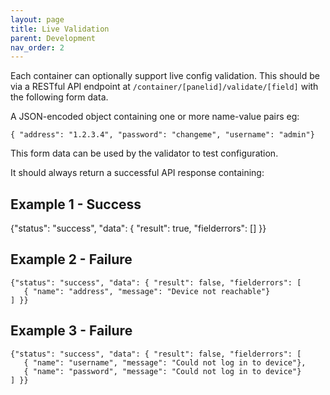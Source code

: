 ```yaml
---
layout: page
title: Live Validation
parent: Development
nav_order: 2
---
```


Each container can optionally support live config validation. This should be via a RESTful API endpoint at
`/container/[panelid]/validate/[field]` with the following form data.

A JSON-encoded object containing one or more name-value pairs eg:

```
{ "address": "1.2.3.4", "password": "changeme", "username": "admin"}
```

This form data can be used by the validator to test configuration.

It should always return a successful API response containing:

## Example 1 - Success

{"status": "success", "data": { "result": true, "fielderrors": [] }}

## Example 2 - Failure

```
{"status": "success", "data": { "result": false, "fielderrors": [
   { "name": "address", "message": "Device not reachable"}
] }}
```

## Example 3 - Failure

```
{"status": "success", "data": { "result": false, "fielderrors": [
   { "name": "username", "message": "Could not log in to device"},
   { "name": "password", "message": "Could not log in to device"}
] }}
```
